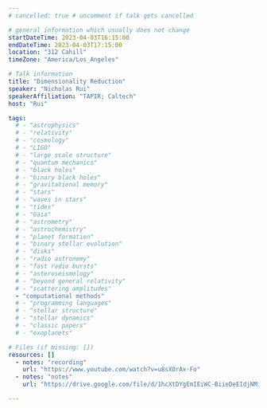 ```yaml
---
# cancelled: true # uncomment if talk gets cancelled

# general information which usually does not change
startDateTime: 2023-04-03T16:15:00
endDateTime: 2023-04-03T17:15:00
location: "312 Cahill"
timeZone: "America/Los_Angeles"

# Talk information
title: "Dimensionality Reduction"
speaker: "Nicholas Rui"
speakerAffiliation: "TAPIR; Caltech"
host: "Rui"

tags:
  # - "astrophysics"
  # - "relativity"
  # - "cosmology"
  # - "LIGO"
  # - "large scale structure"
  # - "quantum mechanics"
  # - "black holes"
  # - "binary black holes"
  # - "gravitational memory"
  # - "stars"
  # - "waves in stars"
  # - "tides"
  # - "Gaia"
  # - "astrometry"
  # - "astrochemistry"
  # - "planet formation"
  # - "binary stellar evolution"
  # - "disks"
  # - "radio astronomy"
  # - "fast radio bursts"
  # - "asteroseismology"
  # - "beyond general relativity"
  # - "scattering amplitudes"
  - "computational methods"
  # - "programming languages"
  # - "stellar structure"
  # - "stellar dynamics"
  # - "classic papers"
  # - "exoplanets"

# Files (if missing: [])
resources: []
  - notes: "recording"
    url: "https://www.youtube.com/watch?v=u8sXOrAx-Fo"
  - notes: "notes"
    url: "https://drive.google.com/file/d/1hcXtDYgEmIEiWC-BiieDeEIdjNMiqk6z/view?usp=drive_link"

---
```



